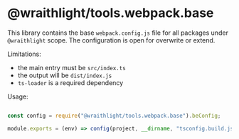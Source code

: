 # @wraithlight/tools.webpack.base

This library contains the base `webpack.config.js` file for all packages under `@wraithlight` scope.
The configuration is open for overwrite or extend.

Limitations:
* the main entry must be `src/index.ts`
* the output will be `dist/index.js`
* `ts-loader` is a required dependency

Usage:

```js

const config = require("@wraithlight/tools.webpack.base").beConfig;

module.exports = (env) => config(project, __dirname, "tsconfig.build.json");

```
